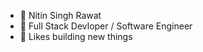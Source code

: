- 👋 Nitin Singh Rawat
- 🌱 Full Stack Devloper / Software Engineer
- 👀 Likes building new things

<!---
nitinrawat111/nitinrawat111 is a ✨ special ✨ repository because its `README.md` (this file) appears on your GitHub profile.
You can click the Preview link to take a look at your changes.
--->
